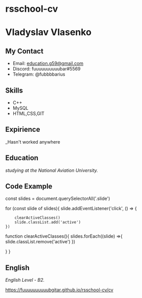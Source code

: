 # rsschool-cv

# Vladyslav Vlasenko 

## My Contact

* Email: education.g59@gmail.com
* Discord: fuuuuuuuuuubar#5569
* Telegram: @fubbbbarius

## Skills
* C++
* MySQL
* HTML,CSS,GIT

## Expirience
_Hasn't worked anywhere

## Education
_studying at the National Aviation University._

## Code Example
const slides = document.querySelectorAll('.slide')

for (const slide of slides){
    slide.addEventListener('click', () => {

        clearActiveClasses()
        slide.classList.add('active')
    })
function clearActiveClasses(){
    slides.forEach((slide) =>{
        slide.classList.remove('active')
    })

}
}

## English
_English Level - B2._

https://fuuuuuuuuuubgitar.github.io/rsschool-cv/cv